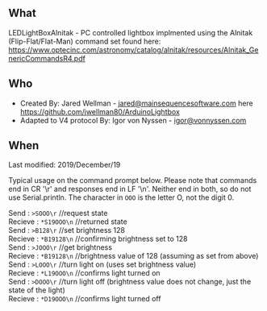 ## What 
LEDLightBoxAlnitak - PC controlled lightbox implmented using the Alnitak (Flip-Flat/Flat-Man) command set found here: https://www.optecinc.com/astronomy/catalog/alnitak/resources/Alnitak_GenericCommandsR4.pdf

## Who
* Created By: Jared Wellman - jared@mainsequencesoftware.com here https://github.com/jwellman80/ArduinoLightbox
* Adapted to V4 protocol By: Igor von Nyssen - igor@vonnyssen.com


## When
  Last modified:  2019/December/19

Typical usage on the command prompt below. Please note that commands end in CR '\r' and responses end in LF '\n'. Neither end in both, so do not use Serial.println. The character in `OOO` is the letter O, not the digit 0.

Send     : `>SOOO\r`      //request state\
Recieve  : `*S19OOO\n`    //returned state\
Send     : `>B128\r`      //set brightness 128\
Recieve  : `*B19128\n`    //confirming brightness set to 128\
Send     : `>JOOO\r`      //get brightness\
Recieve  : `*B19128\n`    //brightness value of 128 (assuming as set from above)\
Send     : `>LOOO\r`      //turn light on (uses set brightness value)\
Recieve  : `*L19OOO\n`    //confirms light turned on\
Send     : `>DOOO\r`      //turn light off (brightness value does not change, just the state of the light)\
Recieve  : `*D19OOO\n`    //confirms light turned off
